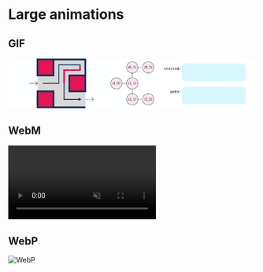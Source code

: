 # Large animations

## GIF

![GIF](images/MazeScene.gif)

## WebM

<video title="animated maze" autoplay loop muted playsinline>

 <source src="images/MazeScene.webm" type="video/webm">

</video>

## WebP

![WebP](images/MazeScene.webp)